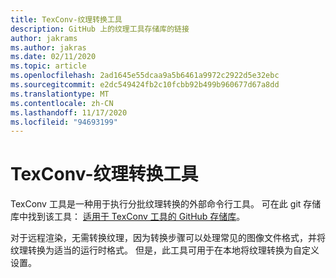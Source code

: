```yaml
---
title: TexConv-纹理转换工具
description: GitHub 上的纹理工具存储库的链接
author: jakrams
ms.author: jakras
ms.date: 02/11/2020
ms.topic: article
ms.openlocfilehash: 2ad1645e55dcaa9a5b6461a9972c2922d5e32ebc
ms.sourcegitcommit: e2dc549424fb2c10fcbb92b499b960677d67a8dd
ms.translationtype: MT
ms.contentlocale: zh-CN
ms.lasthandoff: 11/17/2020
ms.locfileid: "94693199"
---
```

# <a name="texconv---texture-conversion-tool"></a>TexConv-纹理转换工具

TexConv 工具是一种用于执行分批纹理转换的外部命令行工具。
可在此 git 存储库中找到该工具： [适用于 TexConv 工具的 GitHub 存储库](https://github.com/microsoft/DirectXTex/wiki/Texconv)。

对于远程渲染，无需转换纹理，因为转换步骤可以处理常见的图像文件格式，并将纹理转换为适当的运行时格式。 但是，此工具可用于在本地将纹理转换为自定义设置。
